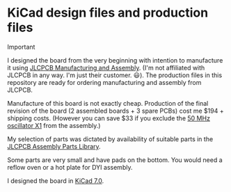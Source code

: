 # KiCad design files and production files

> [!IMPORTANT]
> I designed the board from the very beginning with intention to manufacture it using [JLCPCB Manufacturing and Assembly](https://jlcpcb.com/capabilities/pcb-assembly-capabilities). (I'm not affiliated with JLCPCB in any way. I'm just their customer. :smiley:). The production files in this repository are ready for ordering manufacturing and assembly from JLCPCB. 
> 
> Manufacture of this board is not exactly cheap. Production of the final revision of the board (2 assembled boards + 3 spare PCBs) cost me $194 + shipping costs. (However you can save $33 if you exclude the [50 MHz oscillator X1](https://jlcpcb.com/partdetail/Xtaltq-NT0503DH3I507BN50/C2920832) from the assembly.)
> 
> My selection of parts was dictated by availability of suitable parts in the [JLCPCB Assembly Parts Library](http://jlcpcb.com/parts).
> 
> Some parts are very small and have pads on the bottom. You would need a reflow oven or a hot plate for DYI assembly.

I designed the board in [KiCad 7.0](https://www.kicad.org/).
